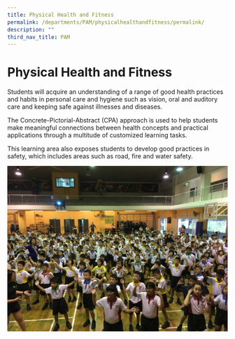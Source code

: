 ```yaml
---
title: Physical Health and Fitness
permalink: /departments/PAM/physicalhealthandfitness/permalink/
description: ""
third_nav_title: PAM
---
```

Physical Health and Fitness
===========================
Students will acquire an understanding of a range of good health practices and habits in personal care and hygiene such as vision, oral and auditory care and keeping safe against illnesses and diseases. 

  

The Concrete-Pictorial-Abstract (CPA) approach is used to help students make meaningful connections between health concepts and practical applications through a multitude of customized learning tasks.  

  

This learning area also exposes students to develop good practices in safety, which includes areas such as road, fire and water safety.

![](/images/PHYSICAL%20HEALTH%20FITNESS_2.jpg)